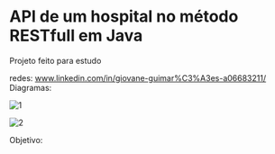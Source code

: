 # API de um hospital no método RESTfull em Java

Projeto feito para estudo

redes: www.linkedin.com/in/giovane-guimar%C3%A3es-a06683211/
Diagramas: 

![1](https://github.com/GiovaneGuimaraes/API-RESTfull-Java/assets/133304083/3cab8942-30a6-43e6-929d-7da6525e43ed)

![2](https://github.com/GiovaneGuimaraes/API-RESTfull-Java/assets/133304083/ef3c4471-f12e-4f05-bc4f-78f9c9fd0c98)

Objetivo: 
